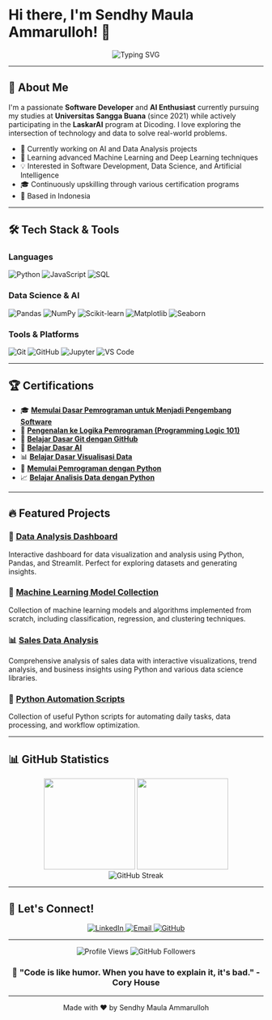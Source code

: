 # Hi there, I'm Sendhy Maula Ammarulloh! 👋

<div align="center">
  <img src="https://readme-typing-svg.herokuapp.com/?font=Fira+Code&pause=1000&color=2196F3&center=true&vCenter=true&width=435&lines=Software+Developer;AI+%26+Data+Enthusiast;Python+Developer;Lifelong+Learner" alt="Typing SVG" />
</div>

---

## 🚀 About Me

I'm a passionate **Software Developer** and **AI Enthusiast** currently pursuing my studies at **Universitas Sangga Buana** (since 2021) while actively participating in the **LaskarAI** program at Dicoding. I love exploring the intersection of technology and data to solve real-world problems.

- 🔭 Currently working on AI and Data Analysis projects
- 🌱 Learning advanced Machine Learning and Deep Learning techniques
- 💡 Interested in Software Development, Data Science, and Artificial Intelligence
- 🎓 Continuously upskilling through various certification programs
- 📍 Based in Indonesia

---

## 🛠️ Tech Stack & Tools

### Languages
<p>
  <img src="https://img.shields.io/badge/Python-3776AB?style=for-the-badge&logo=python&logoColor=white" alt="Python"/>
  <img src="https://img.shields.io/badge/JavaScript-F7DF1E?style=for-the-badge&logo=javascript&logoColor=black" alt="JavaScript"/>
  <img src="https://img.shields.io/badge/SQL-4479A1?style=for-the-badge&logo=mysql&logoColor=white" alt="SQL"/>
</p>

### Data Science & AI
<p>
  <img src="https://img.shields.io/badge/pandas-150458?style=for-the-badge&logo=pandas&logoColor=white" alt="Pandas"/>
  <img src="https://img.shields.io/badge/NumPy-013243?style=for-the-badge&logo=numpy&logoColor=white" alt="NumPy"/>
  <img src="https://img.shields.io/badge/scikit--learn-F7931E?style=for-the-badge&logo=scikit-learn&logoColor=white" alt="Scikit-learn"/>
  <img src="https://img.shields.io/badge/Matplotlib-11557c?style=for-the-badge&logo=matplotlib&logoColor=white" alt="Matplotlib"/>
  <img src="https://img.shields.io/badge/Seaborn-3776AB?style=for-the-badge&logo=python&logoColor=white" alt="Seaborn"/>
</p>

### Tools & Platforms
<p>
  <img src="https://img.shields.io/badge/Git-F05032?style=for-the-badge&logo=git&logoColor=white" alt="Git"/>
  <img src="https://img.shields.io/badge/GitHub-181717?style=for-the-badge&logo=github&logoColor=white" alt="GitHub"/>
  <img src="https://img.shields.io/badge/Jupyter-F37626?style=for-the-badge&logo=jupyter&logoColor=white" alt="Jupyter"/>
  <img src="https://img.shields.io/badge/VS%20Code-007ACC?style=for-the-badge&logo=visual-studio-code&logoColor=white" alt="VS Code"/>
</p>

---

## 🏆 Certifications

- 🎓 [**Memulai Dasar Pemrograman untuk Menjadi Pengembang Software**](https://www.dicoding.com/certificates/L4PQEE994PO1)
- 🧠 [**Pengenalan ke Logika Pemrograman (Programming Logic 101)**](https://www.dicoding.com/certificates/6RPNRR7G8X2M)
- 🔧 [**Belajar Dasar Git dengan GitHub**](https://www.dicoding.com/certificates/98XWEE05WXM3)
- 🤖 [**Belajar Dasar AI**](https://www.dicoding.com/certificates/JLX199V95P72)
- 📊 [**Belajar Dasar Visualisasi Data**](https://www.dicoding.com/certificates/2VX3KK00VXYQ)
- 🐍 [**Memulai Pemrograman dengan Python**](https://www.dicoding.com/certificates/07Z633772ZQR)
- 📈 [**Belajar Analisis Data dengan Python**](https://www.dicoding.com/certificates/98XWE8129XM3)

---

## 🔥 Featured Projects

### 🎯 [Data Analysis Dashboard](https://github.com/sendhy12/data-analysis-dashboard)
Interactive dashboard for data visualization and analysis using Python, Pandas, and Streamlit. Perfect for exploring datasets and generating insights.

### 🤖 [Machine Learning Model Collection](https://github.com/sendhy12/ml-model-collection)
Collection of machine learning models and algorithms implemented from scratch, including classification, regression, and clustering techniques.

### 📊 [Sales Data Analysis](https://github.com/sendhy12/sales-data-analysis)
Comprehensive analysis of sales data with interactive visualizations, trend analysis, and business insights using Python and various data science libraries.

### 🚀 [Python Automation Scripts](https://github.com/sendhy12/python-automation)
Collection of useful Python scripts for automating daily tasks, data processing, and workflow optimization.

---

## 📊 GitHub Statistics

<div align="center">
  <img height="180em" src="https://github-readme-stats-eight-theta.vercel.app/api?username=sendhy12&show_icons=true&theme=algolia&include_all_commits=true&count_private=true"/>
  <img height="180em" src="https://github-readme-stats-eight-theta.vercel.app/api/top-langs/?username=sendhy12&layout=compact&theme=algolia"/>
</div>

<div align="center">
  <img src="https://github-readme-streak-stats.herokuapp.com/?user=sendhy12&theme=algolia" alt="GitHub Streak"/>
</div>

---

## 🤝 Let's Connect!

<p align="center">
  <a href="https://www.linkedin.com/in/sendhymaulaammarulloh/">
    <img src="https://img.shields.io/badge/LinkedIn-0A66C2?style=for-the-badge&logo=linkedin&logoColor=white" alt="LinkedIn"/>
  </a>
  <a href="mailto:sendhy.maula@gmail.com">
    <img src="https://img.shields.io/badge/Email-D14836?style=for-the-badge&logo=gmail&logoColor=white" alt="Email"/>
  </a>
  <a href="https://github.com/sendhy12">
    <img src="https://img.shields.io/badge/GitHub-181717?style=for-the-badge&logo=github&logoColor=white" alt="GitHub"/>
  </a>
</p>

---

<div align="center">
  <img src="https://komarev.com/ghpvc/?username=sendhy12&label=Profile%20views&color=0e75b6&style=flat" alt="Profile Views"/>
  <img src="https://img.shields.io/github/followers/sendhy12?label=Followers&style=social" alt="GitHub Followers"/>
</div>

<div align="center">
  <h3>💫 "Code is like humor. When you have to explain it, it's bad." - Cory House</h3>
</div>

---

<div align="center">
  Made with ❤️ by Sendhy Maula Ammarulloh
</div>
